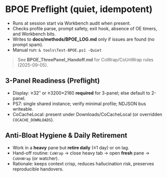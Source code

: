 ﻿# BPOE Preflight (quiet, idempotent)
- Runs at session start via Workbench audit when present.
- Checks profile parse, prompt safety, exit hook, absence of OE timers, and Workbench bits.
- Writes to **docs/methods/BPOE_LOG.md** only if issues are found (no prompt spam).
- Manual run: `& tools\Test-BPOE.ps1 -Quiet`

> See **BPOE_ThreePanel_Handoff.md** for CoWrap/CoUnWrap rules (2025-09-05).


<!-- 2025-09-05 :: 3-panel preflight + anti-bloat hygiene -->
## 3-Panel Readiness (Preflight)

- Display: ≥32″ or ≥3200×2160 **required** for 3-panel; else default to 2-panel.
- PS7: single shared instance; verify minimal profile; NDJSON bus writeable.
- CoCacheLocal: present under Downloads/CoCacheLocal (or overridden `COCACHE_DOWNLOADS`).

## Anti-Bloat Hygiene & Daily Retirement

- Work in a **heavy** pane but **retire daily** (≤1 day) or on lag.  
- Hand-off routine: `CoWrap` → close heavy tab → open **fresh** pane → `CoUnWrap` (or watcher).  
- Rationale: keeps context crisp, reduces hallucination risk, preserves reproducible handovers.
